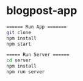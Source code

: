 # blogpost-app

```bash
====== Run App =======
git clone 
npm install 
npm start 

===== Run Server ======
cd server
npm install
npm run server

```
